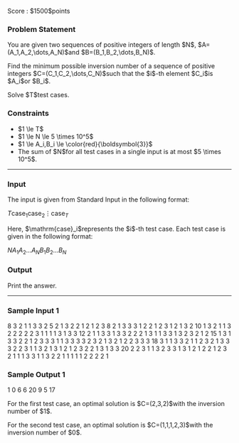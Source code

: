 
<div>

<span>

<span>

<p>
Score : $1500$points
</p>

<div>

<section>

### **Problem Statement**

<p>
You are given two sequences of positive integers of length $N$, $A=(A_1,A_2,\dots,A_N)$and $B=(B_1,B_2,\dots,B_N)$.
</p>

<p>
Find the minimum possible inversion number of a sequence of positive integers $C=(C_1,C_2,\dots,C_N)$such that the $i$-th element $C_i$is $A_i$or $B_i$.
</p>

<p>
Solve $T$test cases.
</p>

</section>

</div>

<div>

<section>

### **Constraints**

<ul>

<li>
$1 \le T$
</li>

<li>
$1 \le N \le 5 \times 10^5$
</li>

<li>
$1 \le A_i,B_i \le \color{red}{\boldsymbol{3}}$
</li>

<li>
The sum of $N$for all test cases in a single input is at most $5 \times 10^5$.
</li>

</ul>

</section>

</div>

---

<div>

<div>

<section>

### **Input**

<p>
The input is given from Standard Input in the following format:
</p>

<div>

$T$$\mathrm{case}_1$$\mathrm{case}_2$$\vdots$$\mathrm{case}_T$
</div>

<p>
Here, $\mathrm{case}_i$represents the $i$-th test case. Each test case is given in the following format:
</p>

<div>

$N$$A_1$$A_2$$\dots$$A_N$$B_1$$B_2$$\dots$$B_N$
</div>

</section>

</div>

<div>

<section>

### **Output**

<p>
Print the answer.
</p>

</section>

</div>

</div>

---

<div>

<section>

### **Sample Input 1**

<div>

8
3
2 1 1
3 3 2
5
2 1 3 2 2
1 2 1 2 3
8
2 1 3 3 3 1 2 2
1 2 3 1 2 1 3 2
10
1 3 2 1 1 3 2 2 2 2
2 3 1 1 1 1 3 1 3 3
12
2 1 1 3 3 1 3 3 2 2 2 1
3 1 1 3 3 1 3 2 3 2 1 2
15
1 3 1 3 3 2 2 1 2 3 3 3 1 1 3
3 3 3 2 3 2 1 3 2 1 2 2 3 3 3
18
3 1 1 3 3 2 1 1 2 3 2 1 3 3 3 2 2 3
1 1 3 2 1 3 1 2 1 2 3 2 2 1 3 1 3 3
20
2 2 3 1 1 3 2 3 3 1 3 1 2 1 2 2 1 2 3 2
1 1 1 3 3 1 1 3 2 2 1 1 1 1 1 2 2 2 2 1

</div>

</section>

</div>

<div>

<section>

### **Sample Output 1**

<div>

1
0
6
6
20
9
5
17

</div>

<p>
For the first test case, an optimal solution is $C=(2,3,2)$with the inversion number of $1$.
</p>

<p>
For the second test case, an optimal solution is $C=(1,1,1,2,3)$with the inversion number of $0$.
</p>

</section>

</div>

</span>

</span>

</div>
